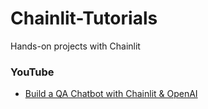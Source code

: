 # Chainlit-Tutorials
Hands-on projects with Chainlit

### YouTube
- [Build a QA Chatbot with Chainlit & OpenAI](https://youtu.be/xx6XoVnbi88)

